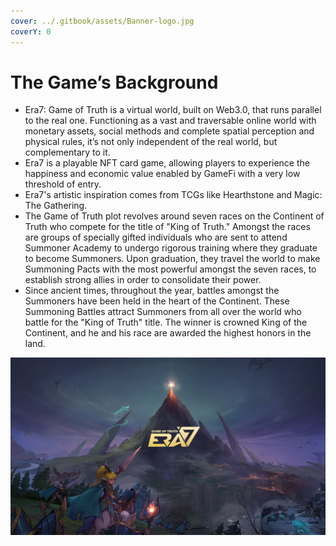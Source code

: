 ```yaml
---
cover: ../.gitbook/assets/Banner-logo.jpg
coverY: 0
---
```


# The Game’s Background

* Era7: Game of Truth is a virtual world, built on Web3.0, that runs parallel to the real one. Functioning as a vast and traversable online world with monetary assets, social methods and complete spatial perception and physical rules, it’s not only independent of the real world, but complementary to it.&#x20;
* Era7 is a playable NFT card game, allowing players to experience the happiness and economic value enabled by GameFi with a very low threshold of entry.
* Era7's artistic inspiration comes from TCGs like Hearthstone and Magic: The Gathering.
* The Game of Truth plot revolves around seven races on the Continent of Truth who compete for the title of "King of Truth." Amongst the races are groups of specially gifted individuals who are sent to attend Summoner Academy to undergo rigorous training where they graduate to become Summoners. Upon graduation, they travel the world to make Summoning Pacts with the most powerful amongst the seven races, to establish strong allies in order to consolidate their power.
* Since ancient times, throughout the year, battles amongst the Summoners have been held in the heart of the Continent. These Summoning Battles attract Summoners from all over the world who battle for the "King of Truth" title. The winner is crowned King of the Continent, and he and his race are awarded the highest honors in the land.&#x20;

![](../.gitbook/assets/Story.jpg)
